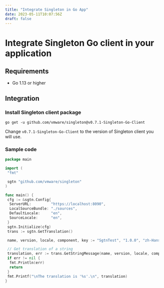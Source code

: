 ```yaml
---
title: "Integrate Singleton in Go App"
date: 2023-05-11T10:07:56Z
draft: false
---
```


# Integrate Singleton Go client in your application

## Requirements

- Go 1.13 or higher  

## Integration

### Install Singleton client package

```shell
go get -u github.com/vmware/singleton@v0.7.1-Singleton-Go-Client
```

Change `v0.7.1-Singleton-Go-Client` to the version of Singleton client you will use.

### Sample code

```Go
package main

import (
 "fmt"

 sgtn "github.com/vmware/singleton"
)

func main() {
 cfg := &sgtn.Config{
  ServerURL:         "https://localhost:8090",
  LocalSourceBundle: "./sources",
  DefaultLocale:     "en",
  SourceLocale:      "en",
 }
 sgtn.Initialize(cfg)
 trans := sgtn.GetTranslation()

 name, version, locale, component, key := "SgtnTest", "1.0.0", "zh-Hans", "sunglow", "application.title"

 // Get translation of a string
 translation, err := trans.GetStringMessage(name, version, locale, component, key)
 if err != nil {
  fmt.Println(err)
  return
 }
 fmt.Printf("\nThe translation is '%s'.\n", translation)
}
```
